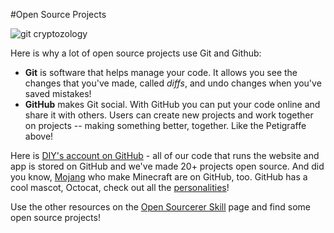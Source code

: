 #Open Source Projects

![git cryptozology](http://diy-visualpedia.s3.amazonaws.com/git-graphic-01.png "animal collaboration")

Here is why a lot of open source projects use Git and Github: 

* **Git** is software that helps manage your code. It allows you see the changes that you've made, called *diffs*, and undo changes when you've saved mistakes! 
* **GitHub** makes Git social. With GitHub you can put your code online and share it with others. Users can create new projects and work together on projects -- making something better, together. Like the Petigraffe above!

Here is [DIY's account on GitHub](https://github.com/diy) - all of our code that runs the website and app is stored on GitHub and we've made 20+ projects open source. And did you know, [Mojang](https://github.com/Mojang) who make Minecraft are on GitHub, too. GitHub has a cool mascot, Octocat, check out all the [personalities](http://octodex.GitHub.com/)!

Use the other resources on the [Open Sourcerer Skill](http://www.diy.org/skills/opensourcerer) page and find some open source projects!